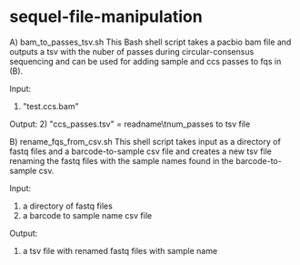 # sequel-file-manipulation
A) bam_to_passes_tsv.sh 
This Bash shell script takes a pacbio bam file and outputs a tsv with the nuber of passes during circular-consensus sequencing and can be used for adding sample and ccs passes to fqs in (B).

Input:
1) "test.ccs.bam" 

Output:
2) "ccs_passes.tsv" = readname\tnum_passes to tsv file 

B) rename_fqs_from_csv.sh
This shell script takes input as a directory of fastq files and a barcode-to-sample csv file and creates a new tsv file renaming the fastq files with the sample names found in the barcode-to-sample csv.

Input:
1) a directory of fastq files 
2) a barcode to sample name csv file 

Output:
1) a tsv file with renamed fastq files with sample name

